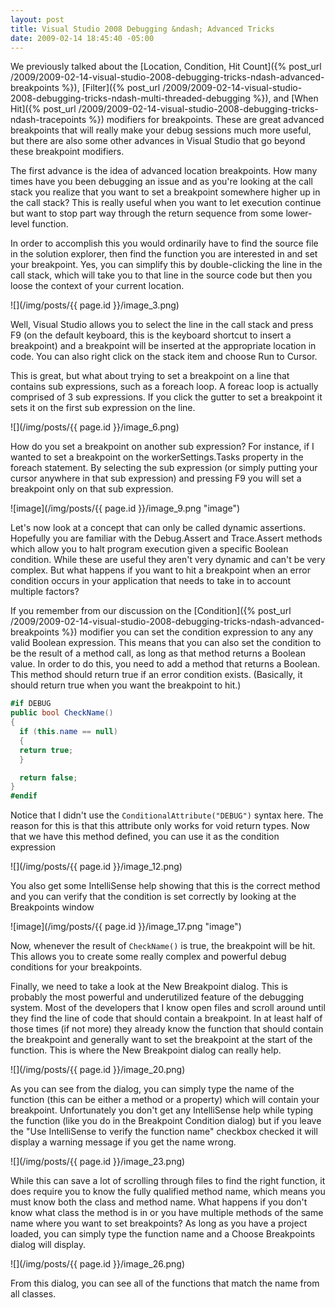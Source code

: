 ```yaml
---
layout: post
title: Visual Studio 2008 Debugging &ndash; Advanced Tricks
date: 2009-02-14 18:45:40 -05:00
---
```


We previously talked about the [Location, Condition, Hit Count]({% post_url /2009/2009-02-14-visual-studio-2008-debugging-tricks-ndash-advanced-breakpoints %}), [Filter]({% post_url /2009/2009-02-14-visual-studio-2008-debugging-tricks-ndash-multi-threaded-debugging %}), and [When Hit]({% post_url /2009/2009-02-14-visual-studio-2008-debugging-tricks-ndash-tracepoints %}) modifiers for breakpoints. These are great advanced breakpoints that will really make your debug sessions much more useful, but there are also some other advances in Visual Studio that go beyond these breakpoint modifiers.

The first advance is the idea of advanced location breakpoints. How many times have you been debugging an issue and as you're looking at the call stack you realize that you want to set a breakpoint somewhere higher up in the call stack? This is really useful when you want to let execution continue but want to stop part way through the return sequence from some lower-level function.

In order to accomplish this you would ordinarily have to find the source file in the solution explorer, then find the function you are interested in and set your breakpoint. Yes, you can simplify this by double-clicking the line in the call stack, which will take you to that line in the source code but then you loose the context of your current location.

![](/img/posts/{{ page.id }}/image_3.png) 

Well, Visual Studio allows you to select the line in the call stack and press F9 (on the default keyboard, this is the keyboard shortcut to insert a breakpoint) and a breakpoint will be inserted at the appropriate location in code. You can also right click on the stack item and choose Run to Cursor.

This is great, but what about trying to set a breakpoint on a line that contains sub expressions, such as a foreach loop. A foreac loop is actually comprised of 3 sub expressions. If you click the gutter to set a breakpoint it sets it on the first sub expression on the line. 

![](/img/posts/{{ page.id }}/image_6.png)

How do you set a breakpoint on another sub expression? For instance, if I wanted to set a breakpoint on the workerSettings.Tasks property in the foreach statement. By selecting the sub expression (or simply putting your cursor anywhere in that sub expression) and pressing F9 you will set a breakpoint only on that sub expression. 

![image](/img/posts/{{ page.id }}/image_9.png "image") 

Let's now look at a concept that can only be called dynamic assertions. Hopefully you are familiar with the Debug.Assert and Trace.Assert methods which allow you to halt program execution given a specific Boolean condition. While these are useful they aren't very dynamic and can't be very complex. But what happens if you want to hit a breakpoint when an error condition occurs in your application that needs to take in to account multiple factors?

If you remember from our discussion on the [Condition]({% post_url /2009/2009-02-14-visual-studio-2008-debugging-tricks-ndash-advanced-breakpoints %}) modifier you can set the condition expression to any any valid Boolean expression. This means that you can also set the condition to be the result of a method call, as long as that method returns a Boolean value. In order to do this, you need to add a method that returns a Boolean. This method should return true if an error condition exists. (Basically, it should return true when you want the breakpoint to hit.) 

```csharp
#if DEBUG
public bool CheckName()
{
  if (this.name == null)
  {
  return true;
  }

  return false;
}
#endif
```

Notice that I didn't use the `ConditionalAttribute("DEBUG")` syntax here. The reason for this is that this attribute only works for void return types. Now that we have this method defined, you can use it as the condition expression

![](/img/posts/{{ page.id }}/image_12.png) 

You also get some IntelliSense help showing that this is the correct method and you can verify that the condition is set correctly by looking at the Breakpoints window

![image](/img/posts/{{ page.id }}/image_17.png "image") 

Now, whenever the result of `CheckName()` is true, the breakpoint will be hit. This allows you to create some really complex and powerful debug conditions for your breakpoints.

Finally, we need to take a look at the New Breakpoint dialog. This is probably the most powerful and underutilized feature of the debugging system. Most of the developers that I know open files and scroll around until they find the line of code that should contain a breakpoint. In at least half of those times (if not more) they already know the function that should contain the breakpoint and generally want to set the breakpoint at the start of the function. This is where the New Breakpoint dialog can really help.

![](/img/posts/{{ page.id }}/image_20.png) 

As you can see from the dialog, you can simply type the name of the function (this can be either a method or a property) which will contain your breakpoint. Unfortunately you don't get any IntelliSense help while typing the function (like you do in the Breakpoint Condition dialog) but if you leave the "Use IntelliSense to verify the function name" checkbox checked it will display a warning message if you get the name wrong.

![](/img/posts/{{ page.id }}/image_23.png) 

While this can save a lot of scrolling through files to find the right function, it does require you to know the fully qualified method name, which means you must know both the class and method name. What happens if you don't know what class the method is in or you have multiple methods of the same name where you want to set breakpoints? As long as you have a project loaded, you can simply type the function name and a Choose Breakpoints dialog will display.

![](/img/posts/{{ page.id }}/image_26.png) 

From this dialog, you can see all of the functions that match the name from all classes.
